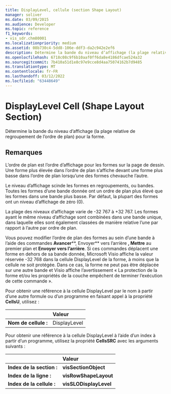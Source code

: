 ```yaml
---
title: DisplayLevel, cellule (section Shape Layout)
manager: soliver
ms.date: 03/09/2015
ms.audience: Developer
ms.topic: reference
f1_keywords:
- vis_sdr.chm80001
ms.localizationpriority: medium
ms.assetid: 08b730c4-5dd8-106e-ddf3-da2c942e2ef6
description: Détermine la bande du niveau d’affichage (la plage relative de regroupement de l’ordre de plan) pour la forme.
ms.openlocfilehash: 6718c08c9f6b10aaf0ff6da8e4186dfcae524a32
ms.sourcegitcommit: 7b410a51d1e8c97e9cce8d4aa75074162b7d9485
ms.translationtype: MT
ms.contentlocale: fr-FR
ms.lasthandoff: 03/12/2022
ms.locfileid: "63448649"
---
```

# <a name="displaylevel-cell-shape-layout-section"></a>DisplayLevel Cell (Shape Layout Section)

Détermine la bande du niveau d’affichage (la plage relative de regroupement de l’ordre de plan) pour la forme.
  
## <a name="remarks"></a>Remarques

L’ordre de plan est l’ordre d’affichage pour les formes sur la page de dessin. Une forme plus élevée dans l’ordre de plan s’affiche devant une forme plus basse dans l’ordre de plan lorsqu’une des formes chevauche l’autre. 
  
Le niveau d’affichage scinde les formes en regroupements, ou bandes. Toutes les formes d’une bande donnée ont un ordre de plan plus élevé que les formes dans une bande plus basse. Par défaut, la plupart des formes ont un niveau d’affichage de zéro (0).
  
La plage des niveaux d’affichage varie de -32 767 à +32 767. Les formes ayant le même niveau d’affichage sont combinées dans une bande unique, dans laquelle elles sont également classées de manière relative l’une par rapport à l’autre par ordre de plan.
  
Vous pouvez modifier l’ordre de plan des formes au sein d’une bande à l’aide des commandes **Avancer****, Envoyer** vers l’arrière **, Mettre** au premier plan et **Envoyer vers l’arrière**. Si ces commandes déplacent une forme en dehors de sa bande donnée, Microsoft Visio affiche la valeur réservée -32 768 dans la cellule DisplayLevel de la forme, à moins que la cellule ne soit protégée. Dans ce cas, la forme ne peut pas être déplacée sur une autre bande et Visio affiche l’avertissement « La protection de la forme et/ou les propriétés de la couche empêchent de terminer l’exécution de cette commande ». 
  
Pour obtenir une référence à la cellule DisplayLevel par le nom à partir d’une autre formule ou d’un programme en faisant appel à la propriété **CellsU**, utilisez : 
  
||Valeur |
|:-----|:-----|
|**Nom de cellule :**  <br/> |DisplayLevel  <br/> |
   
Pour obtenir une référence à la cellule DisplayLevel à l’aide d’un index à partir d’un programme, utilisez la propriété **CellsSRC** avec les arguments suivants : 
  
||Valeur |
|:-----|:-----|
|**Index de la section :**  <br/> |**visSectionObject** <br/> |
|**Index de la ligne :**  <br/> |**visRowShapeLayout** <br/> |
|**Index de la cellule :**  <br/> |**visSLODisplayLevel** <br/> |
   

